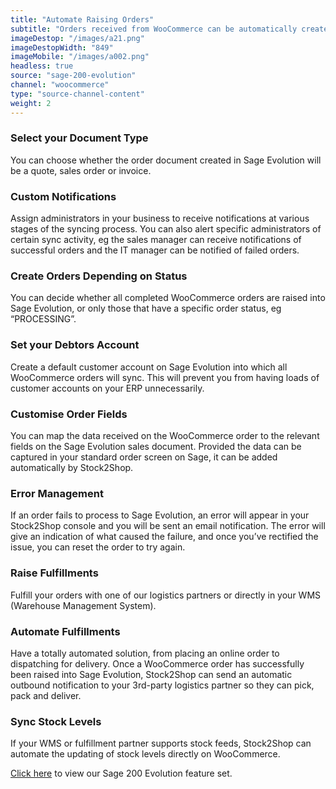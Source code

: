```yaml
---
title: "Automate Raising Orders"
subtitle: "Orders received from WooCommerce can be automatically created in Sage 200 Evolution."
imageDestop: "/images/a21.png"
imageDestopWidth: "849"
imageMobile: "/images/a002.png"
headless: true
source: "sage-200-evolution"
channel: "woocommerce"
type: "source-channel-content"
weight: 2
---
```


### Select your Document Type
You can choose whether the order document created in Sage Evolution will be a quote, sales order or invoice.

### Custom Notifications
Assign administrators in your business to receive notifications at various stages of the syncing process. You can also alert specific administrators of certain sync activity, eg the sales manager can receive notifications of successful orders and the IT manager can be notified of failed orders.

### Create Orders Depending on Status
You can decide whether all completed WooCommerce orders are raised into Sage Evolution, or only those that have a specific order status, eg “PROCESSING”.

### Set your Debtors Account
Create a default customer account on Sage Evolution into which all WooCommerce orders will sync. This will prevent you from having loads of customer accounts on your ERP unnecessarily.

### Customise Order Fields
You can map the data received on the WooCommerce order to the relevant fields on the Sage Evolution sales document. Provided the data can be captured in your standard order screen on Sage, it can be added automatically by Stock2Shop.

### Error Management
If an order fails to process to Sage Evolution, an error will appear in your Stock2Shop console and you will be sent an email notification. The error will give an indication of what caused the failure, and once you’ve rectified the issue, you can reset the order to try again.

### Raise Fulfillments
Fulfill your orders with one of our logistics partners or directly in your WMS (Warehouse Management System).

### Automate Fulfillments
Have a totally automated solution, from placing an online order to dispatching for delivery. Once a WooCommerce order has successfully been raised into Sage Evolution, Stock2Shop can send an automatic outbound notification to your 3rd-party logistics partner so they can pick, pack and deliver.

### Sync Stock Levels
If your WMS or fulfillment partner supports stock feeds, Stock2Shop can automate the updating of stock levels directly on WooCommerce.

[Click here](/help/features/sage-200-evolution/ "Sage 200 Evolution Features") to view our Sage 200 Evolution feature set.